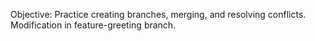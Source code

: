 Objective: Practice creating branches, merging, and resolving conflicts. 
Modification in feature-greeting branch.
